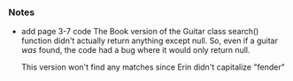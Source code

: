 ### Notes

- add page 3-7 code
  The Book version of the Guitar class search() function didn't actually return anything except null. So, even if a guitar *was* found, the code had a bug where it would only return null.
  
  This version won't find any matches since Erin didn't capitalize "fender"

